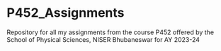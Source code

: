 # P452_Assignments

Repository for all my assignments from the course P452 offered by the School of Physical Sciences, NISER Bhubaneswar for AY 2023-24